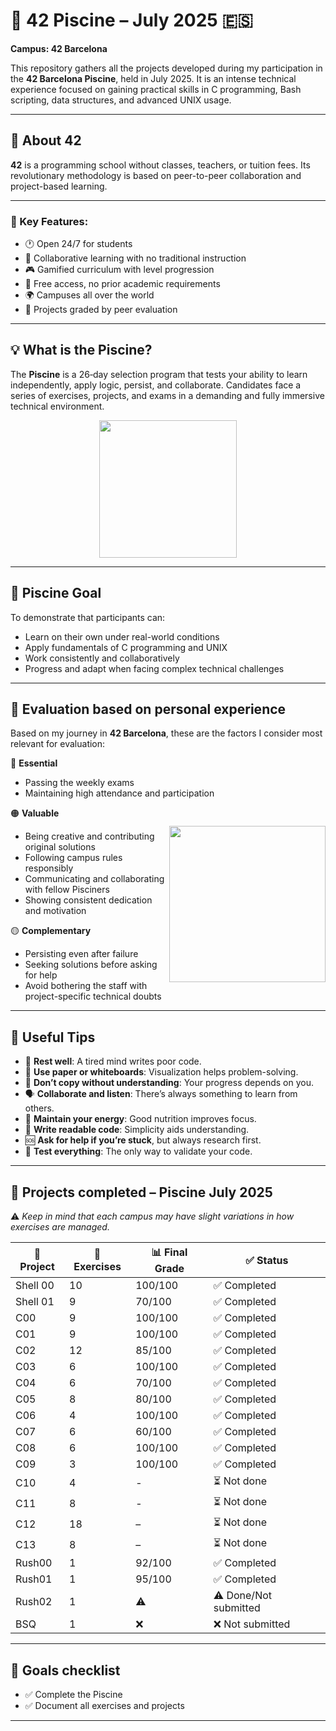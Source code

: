 # 🧠 42 Piscine – July 2025 🇪🇸  
**Campus: 42 Barcelona**

This repository gathers all the projects developed during my participation in the **42 Barcelona Piscine**, held in July 2025. It is an intense technical experience focused on gaining practical skills in C programming, Bash scripting, data structures, and advanced UNIX usage.

---

## 📜 About 42

**42** is a programming school without classes, teachers, or tuition fees. Its revolutionary methodology is based on peer-to-peer collaboration and project-based learning.

---

### 🌟 Key Features:

- 🕐 Open 24/7 for students  
- 👥 Collaborative learning with no traditional instruction  
- 🎮 Gamified curriculum with level progression  
- 💸 Free access, no prior academic requirements  
- 🌍 Campuses all over the world  
- 📁 Projects graded by peer evaluation  

---

## 💡 What is the Piscine?

The **Piscine** is a 26‑day selection program that tests your ability to learn independently, apply logic, persist, and collaborate. Candidates face a series of exercises, projects, and exams in a demanding and fully immersive technical environment.

                                                                            
<p align="center">
  <img src="https://github.com/user-attachments/assets/c7c50e99-c4a0-48f0-95be-cac223f3fc52" width="220">
</p>

---

## 🎯 Piscine Goal
 
To demonstrate that participants can:
 
- Learn on their own under real-world conditions  
- Apply fundamentals of C programming and UNIX  
- Work consistently and collaboratively  
- Progress and adapt when facing complex technical challenges  

---

## 📖 Evaluation based on personal experience

Based on my journey in **42 Barcelona**, these are the factors I consider most relevant for evaluation:

🔴 **Essential**  
- Passing the weekly exams  
- Maintaining high attendance and participation  

<img src="https://github.com/user-attachments/assets/87c8311c-6b15-47f0-add1-d402699b3b76"
     width="250"
     align="right"
     style="margin-top:30px;">

🟠 **Valuable**  
- Being creative and contributing original solutions  
- Following campus rules responsibly  
- Communicating and collaborating with fellow Pisciners  
- Showing consistent dedication and motivation  

🟡 **Complementary**  
- Persisting even after failure  
- Seeking solutions before asking for help  
- Avoid bothering the staff with project-specific technical doubts  

---

## 📝 Useful Tips

- 🧠 **Rest well**: A tired mind writes poor code.  
- 📓 **Use paper or whiteboards**: Visualization helps problem-solving.  
- 🚫 **Don’t copy without understanding**: Your progress depends on you.  
- 🗣️ **Collaborate and listen**: There’s always something to learn from others.  
- 🍎 **Maintain your energy**: Good nutrition improves focus.  
- 🧩 **Write readable code**: Simplicity aids understanding.  
- 🆘 **Ask for help if you’re stuck**, but always research first.  
- 🧪 **Test everything**: The only way to validate your code.  

---

## 🏁 Projects completed – Piscine July 2025

⚠️ *Keep in mind that each campus may have slight variations in how exercises are managed.*

| 📁 Project    | 🔢 Exercises | 📊 Final Grade | ✅ Status       |
|---------------|--------------|----------------|----------------|
| Shell 00      | 10           | 100/100        | ✅ Completed    |
| Shell 01      | 9            | 70/100         | ✅ Completed    |
| C00           | 9            | 100/100        | ✅ Completed    |
| C01           | 9            | 100/100        | ✅ Completed    |
| C02           | 12           | 85/100         | ✅ Completed    |
| C03           | 6            | 100/100        | ✅ Completed    |
| C04           | 6            | 70/100         | ✅ Completed    |
| C05           | 8            | 80/100         | ✅ Completed    |
| C06           | 4            | 100/100        | ✅ Completed    |
| C07           | 6            | 60/100         | ✅ Completed    |
| C08           | 6            | 100/100        | ✅ Completed    |
| C09           | 3            | 100/100        | ✅ Completed    |
| C10           | 4            | -              | ⏳ Not done     |
| C11           | 8            | -              | ⏳ Not done     |
| C12           | 18           | –              | ⏳ Not done     |
| C13           | 8            | –              | ⏳ Not done     |
| Rush00        | 1            | 92/100         | ✅ Completed    |
| Rush01        | 1            | 95/100         | ✅ Completed    |
| Rush02        | 1            | ⚠️             | ⚠️ Done/Not submitted |
| BSQ           | 1            | ❌             | ❌ Not submitted |

---

## 📌 Goals checklist

- ✅ Complete the Piscine  
- ✅ Document all exercises and projects  
---

